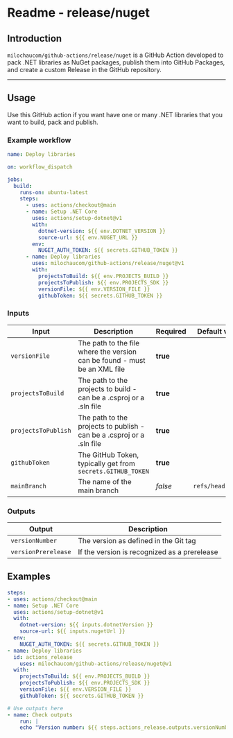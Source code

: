 # Readme - release/nuget

## Introduction

`milochaucom/github-actions/release/nuget` is a GitHub Action developed to pack .NET libraries as NuGet packages, publish them into GitHub Packages, and create a custom Release in the GitHub repository.

---

## Usage

Use this GitHub action if you want have one or many .NET libraries that you want to build, pack and publish.

### Example workflow

```yaml
name: Deploy libraries

on: workflow_dispatch

jobs:
  build:
    runs-on: ubuntu-latest
    steps:
      - uses: actions/checkout@main
      - name: Setup .NET Core
        uses: actions/setup-dotnet@v1
        with:
          dotnet-version: ${{ env.DOTNET_VERSION }}
          source-url: ${{ env.NUGET_URL }}
        env:
          NUGET_AUTH_TOKEN: ${{ secrets.GITHUB_TOKEN }}
      - name: Deploy libraries
        uses: milochaucom/github-actions/release/nuget@v1
        with:
          projectsToBuild: ${{ env.PROJECTS_BUILD }}
          projectsToPublish: ${{ env.PROJECTS_SDK }}
          versionFile: ${{ env.VERSION_FILE }}
          githubToken: ${{ secrets.GITHUB_TOKEN }}
```

### Inputs

| Input | Description | Required | Default value |
| ----- | ----------- | -------- | ------------- |
| `versionFile` | The path to the file where the version can be found - must be an XML file | **true** |
| `projectsToBuild` | The path to the projects to build - can be a .csproj or a .sln file | **true** |
| `projectsToPublish` | The path to the projects to publish - can be a .csproj or a .sln file | **true** |
| `githubToken` | The GitHub Token, typically get from `secrets.GITHUB_TOKEN` | **true** |
| `mainBranch` | The name of the main branch | *false* | `refs/heads/main` |

### Outputs

| Output | Description |
| ------ | ----------- |
| `versionNumber` | The version as defined in the Git tag |
| `versionPrerelease` | If the version is recognized as a prerelease |

## Examples

```yaml
steps:
- uses: actions/checkout@main
- name: Setup .NET Core
  uses: actions/setup-dotnet@v1
  with:
    dotnet-version: ${{ inputs.dotnetVersion }}
    source-url: ${{ inputs.nugetUrl }}
  env:
    NUGET_AUTH_TOKEN: ${{ secrets.GITHUB_TOKEN }}
- name: Deploy libraries
  id: actions_release
    uses: milochaucom/github-actions/release/nuget@v1
  with:
    projectsToBuild: ${{ env.PROJECTS_BUILD }}
    projectsToPublish: ${{ env.PROJECTS_SDK }}
    versionFile: ${{ env.VERSION_FILE }}
    githubToken: ${{ secrets.GITHUB_TOKEN }}

# Use outputs here 
- name: Check outputs
    run: |
    echo "Version number: ${{ steps.actions_release.outputs.versionNumber }}"
```
